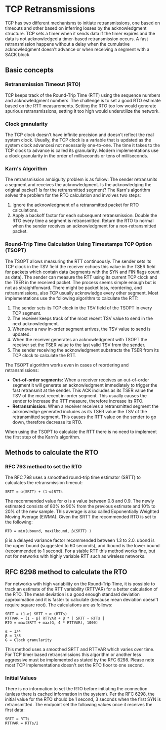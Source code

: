 # TCP Retransmissions

TCP has two different mechanisms to initiate retransmissions, one based on timeouts and other based on inferring losses by the acknowledgment structure. TCP sets a timer when it sends data if the timer expires and the data is not acknowledged a timer-based retransmission occurs. A fast retransmission happens without a delay when the cumulative acknowledgment doesn't advance or when receiving a segment with a SACK block.

## Basic concepts

### Retransmission Timeout (RTO)

TCP keeps track of the Round-Trip Time (RTT) using the sequence numbers and acknowledgment numbers. The challenge is to set a good  RTO estimate based on the RTT measurements. Setting the RTO too low would generate spurious retransmissions, setting it too high would underutilize the network.

### Clock granularity

The TCP clock doesn't have infinite precision and doesn't reflect the real system clock. Usually, the TCP clock is a variable that is updated as the system clock advancesi not necessarily one-to-one. The time it takes to the TCP clock to advance is called its granularity. Modern implementations use a clock granularity in the order of milliseconds or tens of milliseconds.

### Karn's Algorithm

The retransmission ambiguity problem is as follow:
The sender retransmits a segment and receives the acknowledgment. Is the acknowledging the original packet? Is for the retransmitted segment? The Karn's algorithm solves the problem for the RTO calculation and involves two steps:
1. Ignore the acknowledgment of a retransmitted packet for RTO calculations.
2. Apply a backoff factor for each subsequent retransmission. Double the RTO every time a segment is retransmitted. Return the RTO to normal when the sender receives an acknowledgment for a non-retransmitted packet.

### Round-Trip Time Calculation Using Timestamps TCP Option (TSOPT)

The TSOPT allows measuring the RTT continuously. The sender sets its TCP clock in the TSV field the receiver echoes this value in the TSER field for packets which contain data (segments with the SYN and FIN flags count as data). The sender can measure the RTT using its current TCP clock and the TSER in the received packet. The process seems simple enough but is not as straightforward. There might be packet loss, reordering, and retransmissions, also TCP usually acknowledge every other segment. Most implementations use the following algorithm to calculate the RTT:
1. The sender sets its TCP clock in the TSV field of the TSOPT in every TCP segment.
2. The receiver keeps track of the most recent TSV value to send in the next acknowledgment.
3. Whenever a new in-order segment arrives, the TSV value to send is updated.
4. When the receiver generates an acknowledgment with TSOPT the receiver set the TSER value to the last valid TSV from the sender.
5. The sender receiving the acknowledgment substracts the TSER from its TCP clock to calculate the RTT.

The TSOPT algorithm works even in cases of reordering and retransmissions:
- **Out-of-order segments:** When a receiver receives an out-of-order segment it will generate an acknowledgment immediately to trigger the fast retransmit at the sender. This ACK includes as its TSER value the TSV of the most recent in-order segment. This usually causes the sender to increase the RTT measure, therefore increase its RTO.
- **Retransmission:** When a receiver receives a retransmitted segment the acknowledge generated includes as its TSER value the TSV of the retransmitted segment. This causes the RTT value on the sender to go down, therefore decrease its RTO.

When using the TSOPT to calculate the RTT there is no need to implement the first step of the Karn's algorithm.

## Methods to calculate the RTO

### RFC 793 method to set the RTO

The RFC 798 uses a smoothed round-trip time estimator (SRTT) to calculates the retransmission timeout:

```
SRTT = α(SRTT) + (1-α)RTTs
```

The recommended value for α is a value between 0.8 and 0.9. The newly estimated consists of 80% to 90% from the previous estimate and 10% to 20% of the new sample. This average is also called Exponentially Weighted Moving Average (EWMA). Given the SRTT the recommended RTO is set to the following:

```
RTO = min(ubound, max(lbound, β(SRTT) )
```

β is a delayed variance factor recommended between 1.3 to 2.0. ubond is the upper bound (suggested to 60 seconds), and lbound is the lower bound (recommended to 1 second). For a stable RTT this method works fine, but not for networks with highly variable RTT such as wireless networks.

## RFC 6298 method to calculate the RTO

For networks with high variability on the Round-Trip Time, it is possible to track an estimate of the RTT variability (RTTVAR) for a better calculation of the RTO. The mean deviation is a good enough standard deviation approximation and it is faster to calculate (because mean deviation doesn't require square root). The calculations are as follows:

```
SRTT = (1-α) SRTT + α (RTTs)
RTTVAR = (1 - β) RTTVAR + β * | SRTT - RTTs |
RTO = max(SRTT + max(G, 4 * RTTVAR), 1000)

α = 1/4
β = 1/8
G = Clock granularity
```

This method uses a smoothed SRTT and RTTVAR which varies over time. For TCP timer based retransmissions this algorithm or another less aggressive must be implemented as stated by the RFC 6298. Please note most TCP implementations doesn't set the RTO floor to one second.

### Initial Values

There is no information to set the RTO before initiating the connection (unless there is cached information in the system). Per the RFC 6298, the initial value for the RTO should be 1 second, 3 seconds when the first SYN is retransmitted. The endpoint set the following values once it receives the first data:

```
SRTT = RTTs
RTTVAR = RTTs/2
```
